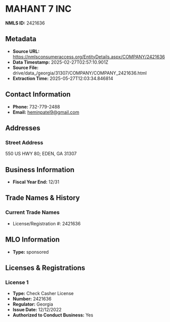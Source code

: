 # MAHANT 7 INC

**NMLS ID:** 2421636

## Metadata
- **Source URL:** https://nmlsconsumeraccess.org/EntityDetails.aspx/COMPANY/2421636
- **Data Timestamp:** 2025-02-27T02:57:10.901Z
- **Source File:** drive/data_/georgia/31307/COMPANY/COMPANY_2421636.html
- **Extraction Time:** 2025-05-27T12:03:34.846814

## Contact Information
- **Phone:** 732-779-2488
- **Email:** heminpatel9@gmail.com

## Addresses
### Street Address
550 US HWY 80; EDEN, GA 31307

## Business Information
- **Fiscal Year End:** 12/31

## Trade Names & History
### Current Trade Names
- License/Registration #: 2421636

## MLO Information
- **Type:** sponsored

## Licenses & Registrations

### License 1
- **Type:** Check Casher License
- **Number:** 2421636
- **Regulator:** Georgia
- **Issue Date:** 12/12/2022
- **Authorized to Conduct Business:** Yes
